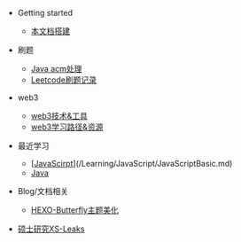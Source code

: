- Getting started
  - [本文档搭建](README.md)
  
- 刷题
  - [Java acm处理](Learning/刷题/java刷题acm模式.md)
  - [Leetcode刷题记录](Learning/刷题/Leetcode_Record.md)
  
- web3
  - [web3技术&工具](web3/web3工具&技术.md)
  - [web3学习路径&资源](web3/web3学习路径.md)
  
- 最近学习
  - [[JavaScirpt](/Learning/JavaScript/reademe.md)](/Learning/JavaScript/JavaScriptBasic.md)
  - [Java](/Learning/Java/readme.md)
  
- Blog/文档相关
  - [HEXO-Butterfly主题美化](Blog/BLOG美化日记.md)
  
- [硕士研究XS-Leaks]()
